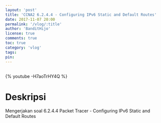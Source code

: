 ```yaml
---
layout: 'post'
title: 'CCNA2 6.2.4.4 - Configuring IPv6 Static and Default Routes'
date: 2017-11-07 20:00
permalink: '/vlog/:title'
author: 'BanditHijo'
license: true
comments: true
toc: true
category: 'vlog'
tags:
pin:
---
```


<div style="margin-top:30px;"></div>

{% youtube -H7aoTrHY4Q %}

# Deskripsi

Mengerjakan soal 6.2.4.4 Packet Tracer - Configuring IPv6 Static and Default Routes
